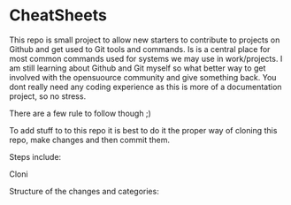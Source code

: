 # CheatSheets

This repo is small project to allow new starters to contribute to projects on Github and get used to Git tools and commands. 
Is is a central place for most common commands used for systems we may use in work/projects.
I am still learning about Github and Git myself so what better way to get involved with the opensuource community and give something back.
You dont really need any coding experience as this is more of a documentation project, so no stress.

There are a few rule to follow though ;)

To add stuff to to this repo it is best to do it the proper way of cloning this repo, make changes and then commit them.

Steps include:

Cloni

Structure of the changes and categories:

